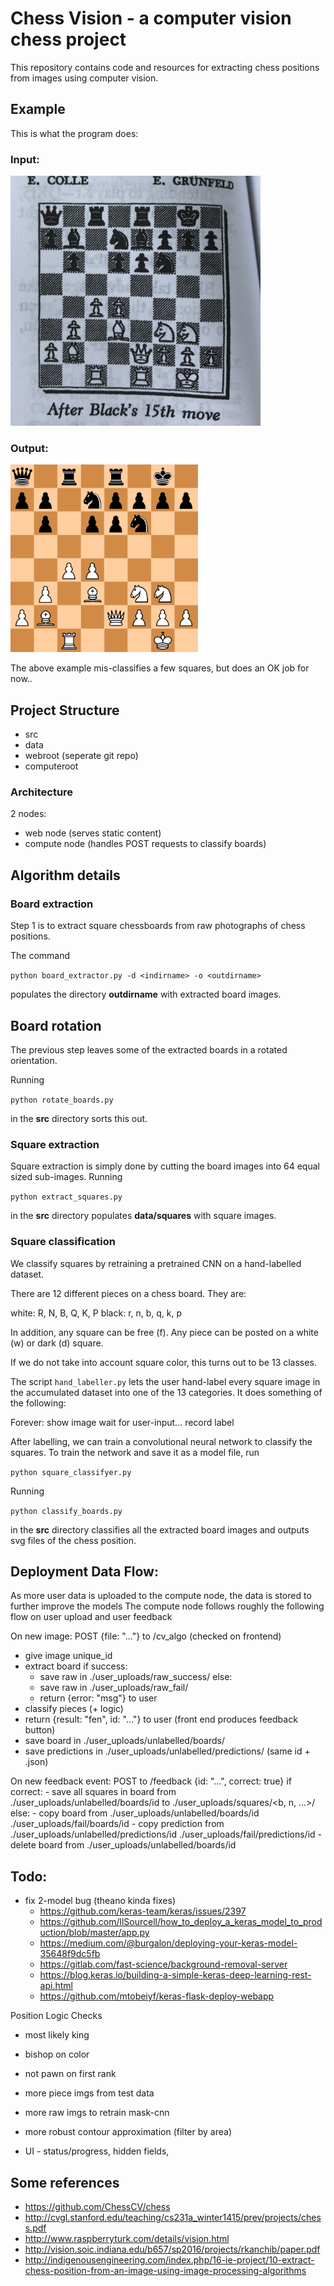 # Chess Vision - a computer vision chess project

This repository contains code and resources for extracting chess positions from images using computer vision. 

## Example

This is what the program does:

### Input: 
<img src="./data/raw/IMG_4387.JPG" width="400" />

### Output:
<img src="./img/example1.png" width="300"/>

The above example mis-classifies a few squares, but does an OK job for now..

## Project Structure

- src
- data
- webroot (seperate git repo)
- computeroot

### Architecture 

2 nodes: 
  - web node (serves static content)
  - compute node (handles POST requests to classify boards)

## Algorithm details

### Board extraction

Step 1 is to extract square chessboards from raw photographs of chess positions.

The command

```python board_extractor.py -d <indirname> -o <outdirname>```

populates the directory __outdirname__ with extracted board images. 

## Board rotation

The previous step leaves some of the extracted boards in a rotated orientation. 

Running 

```python rotate_boards.py```

in the __src__ directory sorts this out. 

### Square extraction

Square extraction is simply done by cutting the board images into 64 equal sized sub-images. 
Running 

```python extract_squares.py```

in the __src__ directory populates __data/squares__ with square images.


### Square classification


We classify squares by retraining a pretrained CNN on a hand-labelled dataset.

There are 12 different pieces on a chess board. They are:

  white: R, N, B, Q, K, P 
  black: r, n, b, q, k, p 

In addition, any square can be free (f).
Any piece can be posted on a white (w) or dark (d) square.

If we do not take into account square color, this turns out to be 13 classes.

The script ```hand_labeller.py``` lets the user hand-label every square image in the accumulated dataset into one of the 13 categories. It does something of the following:

Forever:
    show image
    wait for user-input... 
    record label

After labelling, we can train a convolutional neural network to classify the squares. To train the network and save it as a model file, run

```python square_classifyer.py```

Running 

```python classify_boards.py``` 

in the __src__ directory classifies all the extracted board images and outputs svg files of the chess position.

## Deployment Data Flow:

As more user data is uploaded to the compute node, the data is stored to further improve the models
The compute node follows roughly the following flow on user upload and user feedback

On new image: POST {file: "..."} to /cv_algo (checked on frontend)
  - give image unique_id
  - extract board
  if success:
    - save raw in ./user_uploads/raw_success/
  else:
    - save raw in ./user_uploads/raw_fail/
    - return {error: "msg"} to user
  - classify pieces (+ logic)
  - return {result: "fen", id: "..."} to user (front end produces feedback button)
  - save board in ./user_uploads/unlabelled/boards/
  - save predictions in ./user_uploads/unlabelled/predictions/ (same id + .json)

On new feedback event: POST to /feedback {id: "...", correct: true}
  if correct:
    - save all squares in board from ./user_uploads/unlabelled/boards/id to ./user_uploads/squares/<b, n, ...>/
  else: 
    - copy board from ./user_uploads/unlabelled/boards/id ./user_uploads/fail/boards/id
    - copy prediction from ./user_uploads/unlabelled/predictions/id ./user_uploads/fail/predictions/id
    - delete board from ./user_uploads/unlabelled/boards/id

## Todo:

- fix 2-model bug (theano kinda fixes)
  - https://github.com/keras-team/keras/issues/2397
  - https://github.com/llSourcell/how_to_deploy_a_keras_model_to_production/blob/master/app.py
  - https://medium.com/@burgalon/deploying-your-keras-model-35648f9dc5fb
  - https://gitlab.com/fast-science/background-removal-server
  - https://blog.keras.io/building-a-simple-keras-deep-learning-rest-api.html
  - https://github.com/mtobeiyf/keras-flask-deploy-webapp


Position Logic Checks
- most likely king
- bishop on color
- not pawn on first rank

- more piece imgs from test data
- more raw imgs to retrain mask-cnn

- more robust contour approximation (filter by area)

- UI - status/progress, hidden fields,  

## Some references

+ https://github.com/ChessCV/chess
+ http://cvgl.stanford.edu/teaching/cs231a_winter1415/prev/projects/chess.pdf
+ http://www.raspberryturk.com/details/vision.html
+ http://vision.soic.indiana.edu/b657/sp2016/projects/rkanchib/paper.pdf
+ http://indigenousengineering.com/index.php/16-ie-project/10-extract-chess-position-from-an-image-using-image-processing-algorithms


